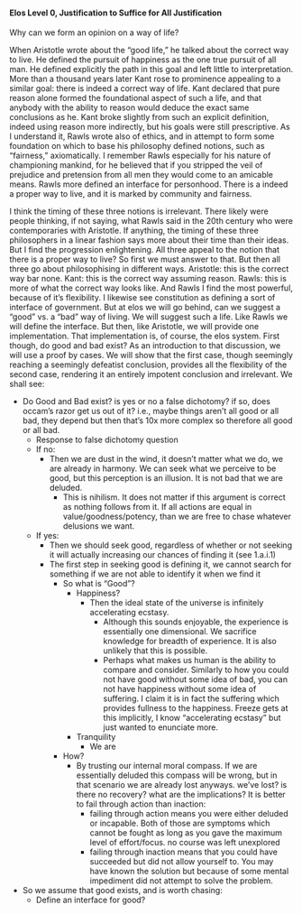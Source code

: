 #### Elos Level 0, Justification to Suffice for All Justification
Why can we form an opinion on a way of life?

When Aristotle wrote about the “good life,” he talked about the correct way to live. He defined the pursuit of happiness as the one true pursuit of all man. He defined explicitly the path in this goal and left little to interpretation. More than a thousand years later Kant rose to prominence appealing to a similar goal: there is indeed a correct way of life. Kant declared that pure reason alone formed the foundational aspect of such a life, and that anybody with the ability to reason would deduce the exact same conclusions as he. Kant broke slightly from such an explicit definition, indeed using reason more indirectly, but his goals were still prescriptive. As I understand it, Rawls wrote also of ethics, and in attempt to form some foundation on which to base his philosophy defined notions, such as “fairness,” axiomatically. I remember Rawls especially for his nature of championing mankind, for he believed that if you stripped the veil of prejudice and pretension from all men they would come to an amicable means. Rawls more defined an interface for personhood. There is a indeed a proper way to live, and it is marked by community and fairness.

I think the timing of these three notions is irrelevant. There likely were people thinking, if not saying, what Rawls said in the 20th century who were contemporaries with Aristotle. If anything, the timing of these three philosophers in a linear fashion says more about their time than their ideas. But I find the progression enlightening. All three appeal to the notion that there is a proper way to live? So first we must answer to that. But then all three go about philosophising in different ways. Aristotle: this is the correct way bar none. Kant: this is the correct way assuming reason. Rawls: this is more of what the correct way looks like. And Rawls I find the most powerful, because of it’s flexibility. I likewise see constitution as defining a sort of interface of government. But at elos we will go behind, can we suggest a “good” vs. a “bad” way of living. We will suggest such a life. Like Rawls we will define the interface. But then, like Aristotle, we will provide one implementation. That implementation is, of course, the elos system. First though, do good and bad exist? As an introduction to that discussion, we will use a proof by cases. We will show that the first case, though seemingly reaching a seemingly defeatist conclusion, provides all the flexibility of the second case, rendering it an entirely impotent conclusion and irrelevant. We shall see:

- Do Good and Bad exist? is yes or no a false dichotomy? if so, does occam’s razor get us out of it? i.e., maybe things aren’t all good or all bad, they depend but then that’s 10x more complex so therefore all good or all bad.
  - Response to false dichotomy question
  - If no:
    - Then we are dust in the wind, it doesn’t matter what we do, we are already in harmony.  We can seek what we perceive to be good, but this perception is an illusion.  It is not bad that we are deluded.
      - This is nihilism.  It does not matter if this argument is correct as nothing follows from it.  If all actions are equal in value/goodness/potency, than we are free to chase whatever delusions we want.
  - If yes:
    - Then we should seek good, regardless of whether or not seeking it will actually increasing our chances of finding it (see 1.a.i.1)
    - The first step in seeking good is defining it, we cannot search for something if we are not able to identify it when we find it
      - So what is “Good”?
        - Happiness?
          - Then the ideal state of the universe is infinitely accelerating ecstasy.
            - Although this sounds enjoyable, the experience is essentially one dimensional.  We sacrifice knowledge for breadth of experience.  It is also unlikely that this is possible.
            - Perhaps what makes us human is the ability to compare and consider. Similarly to how you could not have good without some idea of bad, you can not have happiness without some idea of suffering. I claim it is in fact the suffering which provides fullness to the happiness. Freeze gets at this implicitly, I know “accelerating ecstasy” but just wanted to enunciate more.
        - Tranquility
          - We are
      - How?
        - By trusting our internal moral compass.  If we are essentially deluded this compass will be wrong, but in that scenario we are already lost anyways. we’ve lost? is there no recovery? what are the implications?  It is better to fail through action than inaction:
          - failing through action means you were either deluded or incapable.  Both of those are symptoms which cannot be fought as long as you gave the maximum level of effort/focus.  no course was left unexplored
          - failing through inaction means that you could have succeeded but did not allow yourself to.  You may have known the solution but because of some mental impediment did not attempt to solve the problem.
 - So we assume that good exists, and is worth chasing:
   - Define an interface for good?




